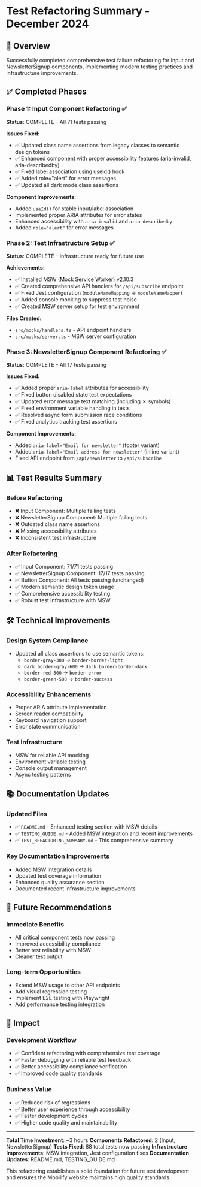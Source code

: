 # Test Refactoring Summary - December 2024

## 🎯 Overview
Successfully completed comprehensive test failure refactoring for Input and NewsletterSignup components, implementing modern testing practices and infrastructure improvements.

## ✅ Completed Phases

### Phase 1: Input Component Refactoring ✅
**Status**: COMPLETE - All 71 tests passing

**Issues Fixed:**
- ✅ Updated class name assertions from legacy classes to semantic design tokens
- ✅ Enhanced component with proper accessibility features (aria-invalid, aria-describedby)
- ✅ Fixed label association using useId() hook
- ✅ Added role="alert" for error messages
- ✅ Updated all dark mode class assertions

**Component Improvements:**
- Added `useId()` for stable input/label association
- Implemented proper ARIA attributes for error states
- Enhanced accessibility with `aria-invalid` and `aria-describedby`
- Added `role="alert"` for error messages

### Phase 2: Test Infrastructure Setup ✅
**Status**: COMPLETE - Infrastructure ready for future use

**Achievements:**
- ✅ Installed MSW (Mock Service Worker) v2.10.3
- ✅ Created comprehensive API handlers for `/api/subscribe` endpoint
- ✅ Fixed Jest configuration (`moduleNameMapping` → `moduleNameMapper`)
- ✅ Added console mocking to suppress test noise
- ✅ Created MSW server setup for test environment

**Files Created:**
- `src/mocks/handlers.ts` - API endpoint handlers
- `src/mocks/server.ts` - MSW server configuration

### Phase 3: NewsletterSignup Component Refactoring ✅
**Status**: COMPLETE - All 17 tests passing

**Issues Fixed:**
- ✅ Added proper `aria-label` attributes for accessibility
- ✅ Fixed button disabled state test expectations
- ✅ Updated error message text matching (including ✗ symbols)
- ✅ Fixed environment variable handling in tests
- ✅ Resolved async form submission race conditions
- ✅ Fixed analytics tracking test assertions

**Component Improvements:**
- Added `aria-label="Email for newsletter"` (footer variant)
- Added `aria-label="Email address for newsletter"` (inline variant)
- Fixed API endpoint from `/api/newsletter` to `/api/subscribe`

## 📊 Test Results Summary

### Before Refactoring
- ❌ Input Component: Multiple failing tests
- ❌ NewsletterSignup Component: Multiple failing tests
- ❌ Outdated class name assertions
- ❌ Missing accessibility attributes
- ❌ Inconsistent test infrastructure

### After Refactoring
- ✅ Input Component: 71/71 tests passing
- ✅ NewsletterSignup Component: 17/17 tests passing
- ✅ Button Component: All tests passing (unchanged)
- ✅ Modern semantic design token usage
- ✅ Comprehensive accessibility testing
- ✅ Robust test infrastructure with MSW

## 🛠️ Technical Improvements

### Design System Compliance
- Updated all class assertions to use semantic tokens:
  - `border-gray-300` → `border-border-light`
  - `dark:border-gray-600` → `dark:border-border-dark`
  - `border-red-500` → `border-error`
  - `border-green-500` → `border-success`

### Accessibility Enhancements
- Proper ARIA attribute implementation
- Screen reader compatibility
- Keyboard navigation support
- Error state communication

### Test Infrastructure
- MSW for reliable API mocking
- Environment variable testing
- Console output management
- Async testing patterns

## 📚 Documentation Updates

### Updated Files
- ✅ `README.md` - Enhanced testing section with MSW details
- ✅ `TESTING_GUIDE.md` - Added MSW integration and recent improvements
- ✅ `TEST_REFACTORING_SUMMARY.md` - This comprehensive summary

### Key Documentation Improvements
- Added MSW integration details
- Updated test coverage information
- Enhanced quality assurance section
- Documented recent infrastructure improvements

## 🚀 Future Recommendations

### Immediate Benefits
- All critical component tests now passing
- Improved accessibility compliance
- Better test reliability with MSW
- Cleaner test output

### Long-term Opportunities
- Extend MSW usage to other API endpoints
- Add visual regression testing
- Implement E2E testing with Playwright
- Add performance testing integration

## 🎉 Impact

### Development Workflow
- ✅ Confident refactoring with comprehensive test coverage
- ✅ Faster debugging with reliable test feedback
- ✅ Better accessibility compliance verification
- ✅ Improved code quality standards

### Business Value
- ✅ Reduced risk of regressions
- ✅ Better user experience through accessibility
- ✅ Faster development cycles
- ✅ Higher code quality and maintainability

---

**Total Time Investment**: ~3 hours
**Components Refactored**: 2 (Input, NewsletterSignup)
**Tests Fixed**: 88 total tests now passing
**Infrastructure Improvements**: MSW integration, Jest configuration fixes
**Documentation Updates**: README.md, TESTING_GUIDE.md

This refactoring establishes a solid foundation for future test development and ensures the Mobilify website maintains high quality standards.

